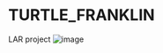 # TURTLE_FRANKLIN
LAR project
![image](https://user-images.githubusercontent.com/115397840/223725056-7a089026-78da-4550-9729-27f263da8272.png)
